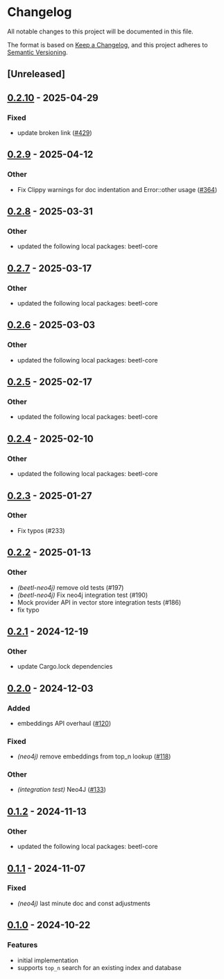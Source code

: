 # Changelog

All notable changes to this project will be documented in this file.

The format is based on [Keep a Changelog](https://keepachangelog.com/en/1.0.0/),
and this project adheres to [Semantic Versioning](https://semver.org/spec/v2.0.0.html).

## [Unreleased]

## [0.2.10](https://github.com/thelegendkaan/beetl/compare/beetl-neo4j-v0.2.9...beetl-neo4j-v0.2.10) - 2025-04-29

### Fixed

- update broken link  ([#429](https://github.com/thelegendkaan/beetl/pull/429))

## [0.2.9](https://github.com/thelegendkaan/beetl/compare/beetl-neo4j-v0.2.8...beetl-neo4j-v0.2.9) - 2025-04-12

### Other

- Fix Clippy warnings for doc indentation and Error::other usage ([#364](https://github.com/thelegendkaan/beetl/pull/364))

## [0.2.8](https://github.com/thelegendkaan/beetl/compare/beetl-neo4j-v0.2.7...beetl-neo4j-v0.2.8) - 2025-03-31

### Other

- updated the following local packages: beetl-core

## [0.2.7](https://github.com/thelegendkaan/beetl/compare/beetl-neo4j-v0.2.6...beetl-neo4j-v0.2.7) - 2025-03-17

### Other

- updated the following local packages: beetl-core

## [0.2.6](https://github.com/thelegendkaan/beetl/compare/beetl-neo4j-v0.2.5...beetl-neo4j-v0.2.6) - 2025-03-03

### Other

- updated the following local packages: beetl-core

## [0.2.5](https://github.com/thelegendkaan/beetl/compare/beetl-neo4j-v0.2.4...beetl-neo4j-v0.2.5) - 2025-02-17

### Other

- updated the following local packages: beetl-core

## [0.2.4](https://github.com/thelegendkaan/beetl/compare/beetl-neo4j-v0.2.3...beetl-neo4j-v0.2.4) - 2025-02-10

### Other

- updated the following local packages: beetl-core

## [0.2.3](https://github.com/thelegendkaan/beetl/compare/beetl-neo4j-v0.2.2...beetl-neo4j-v0.2.3) - 2025-01-27

### Other

- Fix typos (#233)

## [0.2.2](https://github.com/thelegendkaan/beetl/compare/beetl-neo4j-v0.2.1...beetl-neo4j-v0.2.2) - 2025-01-13

### Other

- *(beetl-neo4j)* remove old tests (#197)
- *(beetl-neo4j)* Fix neo4j integration test (#190)
- Mock provider API in vector store integration tests (#186)
- fix typo

## [0.2.1](https://github.com/thelegendkaan/beetl/compare/beetl-neo4j-v0.2.0...beetl-neo4j-v0.2.1) - 2024-12-19

### Other

- update Cargo.lock dependencies

## [0.2.0](https://github.com/thelegendkaan/beetl/compare/beetl-neo4j-v0.1.2...beetl-neo4j-v0.2.0) - 2024-12-03

### Added

- embeddings API overhaul ([#120](https://github.com/thelegendkaan/beetl/pull/120))

### Fixed

- *(neo4j)* remove embeddings from top_n lookup ([#118](https://github.com/thelegendkaan/beetl/pull/118))

### Other

- *(integration test)* Neo4J ([#133](https://github.com/thelegendkaan/beetl/pull/133))

## [0.1.2](https://github.com/thelegendkaan/beetl/compare/beetl-neo4j-v0.1.1...beetl-neo4j-v0.1.2) - 2024-11-13

### Other

- updated the following local packages: beetl-core

## [0.1.1](https://github.com/thelegendkaan/beetl/compare/beetl-neo4j-v0.1.0...beetl-neo4j-v0.1.1) - 2024-11-07

### Fixed

- *(neo4j)* last minute doc and const adjustments

## [0.1.0](https://github.com/thelegendkaan/beetl/compare/beetl-mongodb-v0.0.7...beetl-mongodb-v0.1.0) - 2024-10-22

### Features

- initial implementation
- supports `top_n` search for an existing index and database
